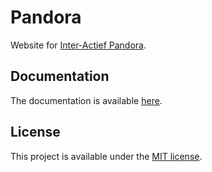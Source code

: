# Pandora

Website for [Inter-Actief Pandora](https://iapandora.nl).

## Documentation
The documentation is available [here](docs/index.md).

## License

This project is available under the [MIT license](LICENSE.md).
